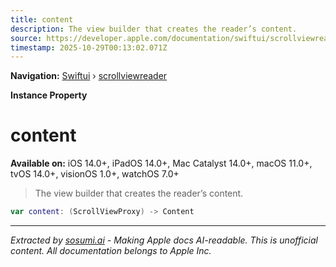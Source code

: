```yaml
---
title: content
description: The view builder that creates the reader’s content.
source: https://developer.apple.com/documentation/swiftui/scrollviewreader/content
timestamp: 2025-10-29T00:13:02.071Z
---
```


**Navigation:** [Swiftui](/documentation/swiftui) › [scrollviewreader](/documentation/swiftui/scrollviewreader)

**Instance Property**

# content

**Available on:** iOS 14.0+, iPadOS 14.0+, Mac Catalyst 14.0+, macOS 11.0+, tvOS 14.0+, visionOS 1.0+, watchOS 7.0+

> The view builder that creates the reader’s content.

```swift
var content: (ScrollViewProxy) -> Content
```

---

*Extracted by [sosumi.ai](https://sosumi.ai) - Making Apple docs AI-readable.*
*This is unofficial content. All documentation belongs to Apple Inc.*

